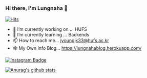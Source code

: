 ### Hi there, I'm Lungnaha 👋    
[![Hits](https://hits.seeyoufarm.com/api/count/incr/badge.svg?url=https%3A%2F%2Fgithub.com%2Flungnahahd&count_bg=%2379C83D&title_bg=%23555555&icon=&icon_color=%23E7E7E7&title=hits&edge_flat=false)](https://hits.seeyoufarm.com)


- 🔭 I’m currently working on ... HUFS
- 🌱 I’m currently learning ... Backends
- 📫 How to reach me... jyoungjk33@hufs.ac.kr
- 🕸️ My Own Info Blog... https://lungnahablog.herokuapp.com/

[![Instagram Badge](https://img.shields.io/badge/Instagram-E4405F?logo=Instagram&logoColor=white&link=https://www.instagram.com/lungnaha_coding)](https://www.instagram.com/lungnaha_coding)


[![Anurag's github stats](https://github-readme-stats.vercel.app/api?username=lungnahahd)](https://github.com/anuraghazra/github-readme-stats)


